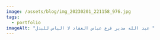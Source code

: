 ```yaml
---
image: /assets/blog/img_20230201_221158_976.jpg
tags:
  - portfolio
imageAlt: "عبد الله مدير فرع عباس العقاد لا الياس للبدل "
---
```


